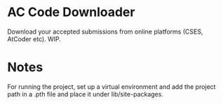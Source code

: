 # AC Code Downloader

Download your accepted submissions from online platforms (CSES, AtCoder etc). WIP.


# Notes

For running the project, set up a virtual environment
and add the project path in a .pth file and place it under lib/site-packages.

